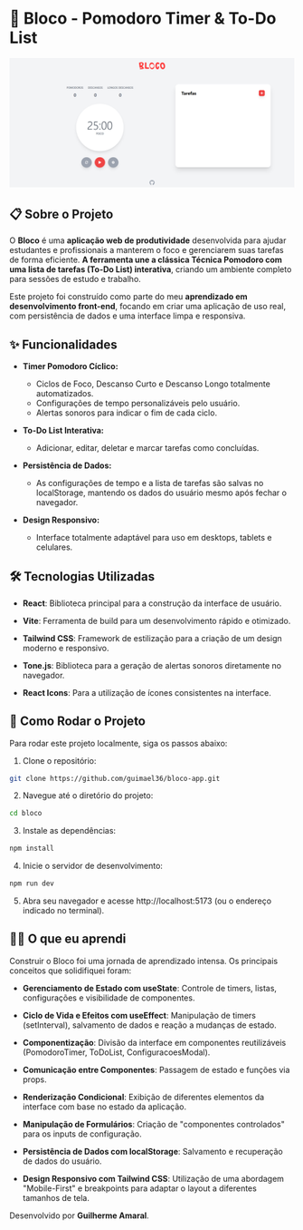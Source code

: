# 🍅 Bloco - Pomodoro Timer & To-Do List
![Prévia da Aplicação Bloco](./src/assets/preview.png)

## 📋 Sobre o Projeto
O **Bloco** é uma **aplicação web de produtividade** desenvolvida para ajudar estudantes e profissionais a manterem o foco e gerenciarem suas tarefas de forma eficiente. **A ferramenta une a clássica Técnica Pomodoro com uma lista de tarefas (To-Do List) interativa**, criando um ambiente completo para sessões de estudo e trabalho.

Este projeto foi construído como parte do meu **aprendizado em desenvolvimento front-end**, focando em criar uma aplicação de uso real, com persistência de dados e uma interface limpa e responsiva.

## ✨ Funcionalidades
* **Timer Pomodoro Cíclico:**
    * Ciclos de Foco, Descanso Curto e Descanso Longo totalmente automatizados.
    * Configurações de tempo personalizáveis pelo usuário.
    * Alertas sonoros para indicar o fim de cada ciclo.

* **To-Do List Interativa:**

    * Adicionar, editar, deletar e marcar tarefas como concluídas.

* **Persistência de Dados:**

    * As configurações de tempo e a lista de tarefas são salvas no localStorage, mantendo os dados do usuário mesmo após fechar o navegador.

* **Design Responsivo:**

    * Interface totalmente adaptável para uso em desktops, tablets e celulares.

## 🛠️ Tecnologias Utilizadas

* **React**: Biblioteca principal para a construção da interface de usuário.

* **Vite**: Ferramenta de build para um desenvolvimento rápido e otimizado.

* **Tailwind CSS**: Framework de estilização para a criação de um design moderno e responsivo.

* **Tone.js**: Biblioteca para a geração de alertas sonoros diretamente no navegador.

* **React Icons**: Para a utilização de ícones consistentes na interface.

## 🚀 Como Rodar o Projeto
Para rodar este projeto localmente, siga os passos abaixo:

1. Clone o repositório:

```bash
git clone https://github.com/guimael36/bloco-app.git
```

2. Navegue até o diretório do projeto:

```bash
cd bloco
```

3. Instale as dependências:

```bash
npm install
```

4. Inicie o servidor de desenvolvimento:

```bash
npm run dev
```

5. Abra seu navegador e acesse http://localhost:5173 (ou o endereço indicado no terminal).

## 👨‍💻 O que eu aprendi
Construir o Bloco foi uma jornada de aprendizado intensa. Os principais conceitos que solidifiquei foram:

* **Gerenciamento de Estado com useState**: Controle de timers, listas, configurações e visibilidade de componentes.

* **Ciclo de Vida e Efeitos com useEffect**: Manipulação de timers (setInterval), salvamento de dados e reação a mudanças de estado.

* **Componentização**: Divisão da interface em componentes reutilizáveis (PomodoroTimer, ToDoList, ConfiguracoesModal).

* **Comunicação entre Componentes**: Passagem de estado e funções via props.

* **Renderização Condicional**: Exibição de diferentes elementos da interface com base no estado da aplicação.

* **Manipulação de Formulários**: Criação de "componentes controlados" para os inputs de configuração.

* **Persistência de Dados com localStorage**: Salvamento e recuperação de dados do usuário.

* **Design Responsivo com Tailwind CSS**: Utilização de uma abordagem "Mobile-First" e breakpoints para adaptar o layout a diferentes tamanhos de tela.

Desenvolvido por **Guilherme Amaral**.